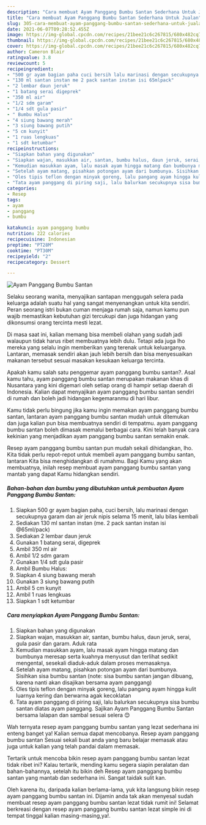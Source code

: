 ```yaml
---
description: "Cara membuat Ayam Panggang Bumbu Santan Sederhana Untuk Jualan"
title: "Cara membuat Ayam Panggang Bumbu Santan Sederhana Untuk Jualan"
slug: 305-cara-membuat-ayam-panggang-bumbu-santan-sederhana-untuk-jualan
date: 2021-06-07T09:28:52.455Z
image: https://img-global.cpcdn.com/recipes/21bee21c6c267815/680x482cq70/ayam-panggang-bumbu-santan-foto-resep-utama.jpg
thumbnail: https://img-global.cpcdn.com/recipes/21bee21c6c267815/680x482cq70/ayam-panggang-bumbu-santan-foto-resep-utama.jpg
cover: https://img-global.cpcdn.com/recipes/21bee21c6c267815/680x482cq70/ayam-panggang-bumbu-santan-foto-resep-utama.jpg
author: Cameron Blair
ratingvalue: 3.8
reviewcount: 5
recipeingredient:
- "500 gr ayam bagian paha cuci bersih lalu marinasi dengan secukupnya garam dan air jeruk nipis selama 15 menit lalu bilas kembali"
- "130 ml santan instan me 2 pack santan instan isi 65mlpack"
- "2 lembar daun jeruk"
- "1 batang serai digeprek"
- "350 ml air"
- "1/2 sdm garam"
- "1/4 sdt gula pasir"
- " Bumbu Halus"
- "4 siung bawang merah"
- "3 siung bawang putih"
- "5 cm kunyit"
- "1 ruas lengkuas"
- "1 sdt ketumbar"
recipeinstructions:
- "Siapkan bahan yang digunakan"
- "Siapkan wajan, masukkan air, santan, bumbu halus, daun jeruk, serai, gula pasir dan garam. Aduk rata"
- "Kemudian masukkan ayam, lalu masak ayam hingga matang dan bumbunya meresap serta kuahnya menyusut dan terlihat sedikit mengental, sesekali diaduk-aduk dalam proses memasaknya."
- "Setelah ayam matang, pisahkan potongan ayam dari bumbunya. Sisihkan sisa bumbu santan (note: sisa bumbu santan jangan dibuang, karena nanti akan disajikan bersama ayam panggang)"
- "Oles tipis teflon dengan minyak goreng, lalu pangang ayam hingga kulit luarnya kering dan berwarna agak kecoklatan"
- "Tata ayam panggang di piring saji, lalu balurkan secukupnya sisa bumbu santan diatas ayam panggang. Sajikan Ayam Panggang Bumbu Santan bersama lalapan dan sambal sesuai selera 😊"
categories:
- Resep
tags:
- ayam
- panggang
- bumbu

katakunci: ayam panggang bumbu 
nutrition: 222 calories
recipecuisine: Indonesian
preptime: "PT28M"
cooktime: "PT30M"
recipeyield: "2"
recipecategory: Dessert

---
```



![Ayam Panggang Bumbu Santan](https://img-global.cpcdn.com/recipes/21bee21c6c267815/680x482cq70/ayam-panggang-bumbu-santan-foto-resep-utama.jpg)

Selaku seorang wanita, menyajikan santapan menggugah selera pada keluarga adalah suatu hal yang sangat menyenangkan untuk kita sendiri. Peran seorang istri bukan cuman menjaga rumah saja, namun kamu pun wajib memastikan kebutuhan gizi tercukupi dan juga hidangan yang dikonsumsi orang tercinta mesti lezat.

Di masa  saat ini, kalian memang bisa membeli olahan yang sudah jadi walaupun tidak harus ribet membuatnya lebih dulu. Tetapi ada juga lho mereka yang selalu ingin memberikan yang terenak untuk keluarganya. Lantaran, memasak sendiri akan jauh lebih bersih dan bisa menyesuaikan makanan tersebut sesuai masakan kesukaan keluarga tercinta. 



Apakah kamu salah satu penggemar ayam panggang bumbu santan?. Asal kamu tahu, ayam panggang bumbu santan merupakan makanan khas di Nusantara yang kini digemari oleh setiap orang di hampir setiap daerah di Indonesia. Kalian dapat menyajikan ayam panggang bumbu santan sendiri di rumah dan boleh jadi hidangan kegemaranmu di hari libur.

Kamu tidak perlu bingung jika kamu ingin memakan ayam panggang bumbu santan, lantaran ayam panggang bumbu santan mudah untuk ditemukan dan juga kalian pun bisa membuatnya sendiri di tempatmu. ayam panggang bumbu santan boleh dimasak memalui berbagai cara. Kini telah banyak cara kekinian yang menjadikan ayam panggang bumbu santan semakin enak.

Resep ayam panggang bumbu santan pun mudah sekali dihidangkan, lho. Kita tidak perlu repot-repot untuk membeli ayam panggang bumbu santan, lantaran Kita bisa menghidangkan di rumahmu. Bagi Kamu yang akan membuatnya, inilah resep membuat ayam panggang bumbu santan yang mantab yang dapat Kamu hidangkan sendiri.

<!--inarticleads1-->

##### Bahan-bahan dan bumbu yang dibutuhkan untuk pembuatan Ayam Panggang Bumbu Santan:

1. Siapkan 500 gr ayam bagian paha, cuci bersih, lalu marinasi dengan secukupnya garam dan air jeruk nipis selama 15 menit, lalu bilas kembali
1. Sediakan 130 ml santan instan (me. 2 pack santan instan isi @65ml/pack)
1. Sediakan 2 lembar daun jeruk
1. Gunakan 1 batang serai, digeprek
1. Ambil 350 ml air
1. Ambil 1/2 sdm garam
1. Gunakan 1/4 sdt gula pasir
1. Ambil  Bumbu Halus:
1. Siapkan 4 siung bawang merah
1. Gunakan 3 siung bawang putih
1. Ambil 5 cm kunyit
1. Ambil 1 ruas lengkuas
1. Siapkan 1 sdt ketumbar




<!--inarticleads2-->

##### Cara menyiapkan Ayam Panggang Bumbu Santan:

1. Siapkan bahan yang digunakan
1. Siapkan wajan, masukkan air, santan, bumbu halus, daun jeruk, serai, gula pasir dan garam. Aduk rata
1. Kemudian masukkan ayam, lalu masak ayam hingga matang dan bumbunya meresap serta kuahnya menyusut dan terlihat sedikit mengental, sesekali diaduk-aduk dalam proses memasaknya.
1. Setelah ayam matang, pisahkan potongan ayam dari bumbunya. Sisihkan sisa bumbu santan (note: sisa bumbu santan jangan dibuang, karena nanti akan disajikan bersama ayam panggang)
1. Oles tipis teflon dengan minyak goreng, lalu pangang ayam hingga kulit luarnya kering dan berwarna agak kecoklatan
1. Tata ayam panggang di piring saji, lalu balurkan secukupnya sisa bumbu santan diatas ayam panggang. Sajikan Ayam Panggang Bumbu Santan bersama lalapan dan sambal sesuai selera 😊




Wah ternyata resep ayam panggang bumbu santan yang lezat sederhana ini enteng banget ya! Kalian semua dapat mencobanya. Resep ayam panggang bumbu santan Sesuai sekali buat anda yang baru belajar memasak atau juga untuk kalian yang telah pandai dalam memasak.

Tertarik untuk mencoba bikin resep ayam panggang bumbu santan lezat tidak ribet ini? Kalau tertarik, mending kamu segera siapin peralatan dan bahan-bahannya, setelah itu bikin deh Resep ayam panggang bumbu santan yang mantab dan sederhana ini. Sangat taidak sulit kan. 

Oleh karena itu, daripada kalian berlama-lama, yuk kita langsung bikin resep ayam panggang bumbu santan ini. Dijamin anda tak akan menyesal sudah membuat resep ayam panggang bumbu santan lezat tidak rumit ini! Selamat berkreasi dengan resep ayam panggang bumbu santan lezat simple ini di tempat tinggal kalian masing-masing,ya!.

